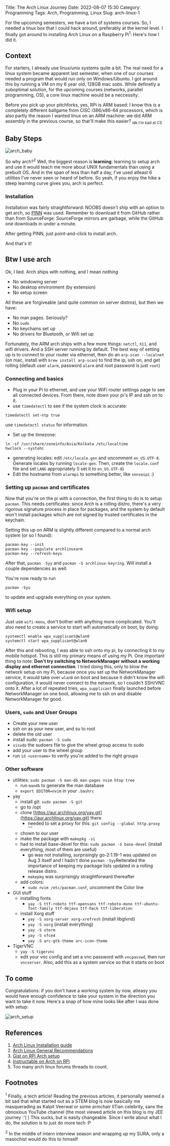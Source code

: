 Title: The Arch Linux Journey
Date: 2022-08-07 15:30
Category: Programming
Tags: Arch, Programming, Linux
Slug: arch-linux-1

For the upcoming semesters, we have a ton of systems courses. So, I needed a linux box that I could hack around, preferably at the kernel level. I finally got around to installing Arch Linux on a Raspberry Pi<sup>1</sup>: Here's how I did it.

## Context

For starters, I already use linux/unix systems quite a bit. The real need for a linux system became apparent last semester, when one of our courses needed a program that would run only on Windows/Ubuntu. I got around this by running a VM on my 6 year old, 128GB mac _sobs_. While definetly a suboptimal solution, for the upcoming courses (networks, parallel programming, OS), a core linux machine would be a neccessity.

Before you pick up your pitchforks, yes, RPi is ARM based: I know this is a completely different ballgame from CISC i386/x86-64 processors, which is also partly the reason I wanted linux on an ARM machine: we did ARM assembly in the previous course, so that'll make this easier? <sub>idk I'm bad at CS</sub>

## Baby Steps

![arch\_baby](res/bcd.jpeg)

So why arch?<sup>2</sup> Well, the biggest reason is **learning**: learning to setup arch and use it would teach me more about UNIX fundamentals than using a prebuilt OS. And in the span of less than half a day, I've used atleast 6 utilities I've never seen or heard of before. So yeah, if you enjoy the hike a steep learning curve gives you, arch is perfect.

### Installation

Installation was fairly straightforward: NOOBS doesn't ship with an option to get arch, so [PINN](https://github.com/procount/pinn) was used. Remember to download it from GitHub rather than from SourceForge: SourceForge mirrors are garbage, while the GitHub one downloads in under a minute.

After getting PINN, just point-and-click to install arch.

And that's it!

## Btw I use arch

Ok, I lied. Arch ships with nothing, and I mean _nothing_ 

* No windowing server
* No desktop environment (by extension)
* No setup screen

All these are forgiveable (and quite common on server distros), but then we have:

* No man pages. Seriously?
* No `sudo`
* No keychains set up
* No drivers for Bluetooth, or Wifi set up

Fortunately, the ARM arch ships with a few more things: `netctl`, `X11`, and wifi drivers. And a SSH server running by default. The best way of setting up is to connect to your router via ethernet, then do an `arp-scan --localnet` (on mac, install with `brew install arp-scan`) to find the ip, ssh on, and get rolling (default user `alarm`, password `alarm` and root password is just `root`)

### Connecting and basics

- Plug in your Pi to ethernet, and use your WiFi router settings page to see all connected devices. From there, note down your pi's IP and ssh on to it. 
- use `timedatectl` to see if the system clock is accurate:
```
timedatectl set-ntp true
```
use `timedatectl status` for information.
- Set up the timezone:
```
ln -sf /usr/share/zoneinfo/Asia/Kolkata /etc/localtime
hwclock --systohc
```
- generating locales: edit `/etc/locale.gen` and uncomment `en_US.UTF-8`. Generate locales by running `locale-gen`. Then, create the `locale.conf` file and set `LANG` appropriately (I set it to `en_US.UTF-8`)
- Edit the hostname from `alarmpi` to something better, like `senseipi` :)

### Setting up `pacman` and certificates

Now that you're on the pi with a connection, the first thing to do is to setup `pacman`. This needs certificates: since Arch is a rolling distro, there's a very rigorous signature process in place for packages, and the system by default won't install packages which are not signed by trusted certificates in the keychain. 

Setting this up on ARM is slightly different compared to a normal arch system (or so I found):
```
pacman-key --init
pacman-key --populate archlinuxarm
pacman-key --refresh-keys
```

After that, `pacman -Syy` and `pacman -S archlinux-keyring`. Will install a couple dependencies as well.

You're now ready to run
```
pacman -Syu
```
to update and upgrade everything on your system.

### Wifi setup
Just use `wifi-menu`, don't bother with anything more complicated. You'll also need to create a service to start wifi automatically on boot, by doing:
```
systemctl enable wpa_supplicant@wlan0
systemctl start wpa_supplicant@wlan0
```

After this and rebooting, I was able to ssh onto my pi, by connecting it to my mobile hotspot. This is still my primary means of using my Pi. One important thing to note: **Don't try switching to NetworkManager without a working display and ethernet connection**. I tried doing this, only to blow the network setup on my Pi, because once you set up the NetworkManager service, it would take over `wlan0` on boot and because it didn't know the wifi configuration, it would never connect to the network, so I couldn't SSH/VNC onto it. After a lot of repeated tries, `wpa_supplicant` finally launched before NetworkManager on one boot, allowing me to ssh on and disable NetworkManager for good.

### Users, `sudo` and User Groups
- Create your new user
- ssh on as your new user, and su to root
- delete the old user
- install sudo: `pacman -S sudo`
- `visudo` the sudoers file to give the wheel group access to sudo
- add your user to the wheel group
- run `id <username>` to verify you're added to the right groups

### Other software
- utilities: `sudo pacman -S man-db man-pages nvim htop tree`
    - run `mandb` to generate the man database
    - `export EDITOR=nvim` in your `.bashrc`
- yay
    - install git: `sudo pacman -S git`
    - go to /opt
    - clone [https://aur.archlinux.org/yay.git](https://aur.archlinux.org/yay.git) there
        - needed to set a proxy for this: `git config --global http.proxy ""`
    - chown to our user
    - make the package with `makepkg -si`
    - had to install base-devel for this: `sudo pacman -S base-devel` (install everything, most of them are useful)
        - go was not installing, surprisingly go-2:1.19-1 was updated on Aug 3 itself and I hadn't done `pacman -Syy`Reiterated the importance of keeping my package lists updated in a rolling release distro.
        - `makepkg` was surprisingly straightforward thereafter
    - add colors:
        - `sudo nvim /etc/pacman.conf`, uncomment the Color line
- GUI stuff
    - installing fonts
        - `yay -S ttf-roboto ttf-opensans ttf-roboto-mono ttf-ubuntu-font-family ttf-dejavu ttf-hack ttf-liberation`
    - install Xorg stuff
        - `yay -S xorg-server xorg-xrefresh` (install libglvnd)
        - `yay -S xorg` (install everything)
        - `yay -S xterm`
        - `yay -S xfce4`
        - `yay -S arc-gtk-theme arc-icon-theme`
- TigerVNC
    - `yay -S tigervnc`
    - edit your vnc config and set a vnc password with `vncpasswd`, then run `vncserver`. Also, add this as a system service so that it starts on boot

## To come

Congratulations: if you don't have a working system by now, atleasy you would have enough confidence to take your system in the direction you want to take it now. Here's a snap of how mine looks like after I was done with setup:

![arch_setup](res/arch_setup.png)

## References

1. [Arch Linux Installation guide](https://wiki.archlinux.org/title/installation_guide)
2. [Arch Linux General Recommendations](https://wiki.archlinux.org/title/installation_guide)
3. [Gist on RPi Arch setup](https://gist.github.com/TheZoc/849a82d3eed219998cd82fb4040607ae)
4. [Instructable on Arch on RPi](https://www.instructables.com/Arch-Linux-on-Raspberry-Pi/)
5. Too many arch linux forums threads to count.

## Footnotes

<sup>1</sup> Finally, a tech article! Reading the previous articles, it personally seemed a bit sad that what started out as a STEM blog is now basically me masquerading as Kalpit Veerwal or some armchair IITian celebrity, sans the obnoxious YouTube channel (the most viewed article on this blog is my JEE journey :'( ) This sucks, but is easily changeable. Since I write about what I do, the solution is to just do more tech :P 

<sup>2</sup> In the middle of intern interview season and wrapping up my SURA, only a masochist would do this to himself